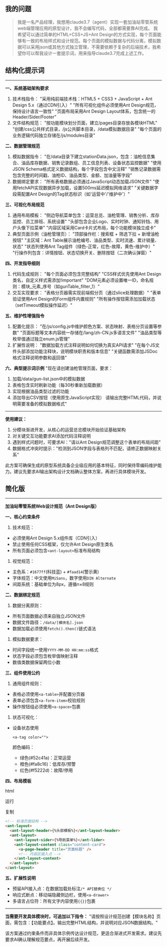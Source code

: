## 我的问题

> 我是一名产品经理，我想用claude3.7（agent）实现一套加油站零管系统web端管理应用的原型设计，我不会编写代码，全部都需要靠AI完成。 我希望可以通过简单的HTML+CSS+JS+Ant Design的方式实现，每个页面能够有一致的布局样式和设计规范。每个页面的模拟数据与代码分离，模拟数据可以采用json或其他方式独立管理，不需要依赖于复杂的后端技术，我希望你可以帮我设计一套提示词，用来指导claude3.7完成上述工作。



## 结构化提示词

------

**一、系统基础架构要求**

1. 技术栈指令：
    "采用纯前端技术栈：HTML5 + CSS3 + JavaScript + Ant Design 5.x（通过CDN引入）"
    "所有可视化组件必须使用Ant Design规范，保持设计语言一致性"
    "页面布局采用Ant Design Layout体系，包含统一的Header/Sider/Footer"
2. 文件结构规范：
    "按功能模块划分页面，建立/pages目录存放各模块HTML"
    "创建/css公共样式目录，/js公共脚本目录，/data模拟数据目录"
    "每个页面的业务逻辑代码独立存储在/js/modules目录"

**二、数据管理规范**

1. 模拟数据指令：
    "在/data目录下建立stationData.json，包含：油枪信息集合、油品库存数据、销售记录数组、员工信息列表、设备状态监控数据"
    "使用JSON Schema格式定义数据结构，每个字段包含中文注释"
    "销售记录数据需包含完整的时间戳、油枪ID、油品类型、金额、加油量等字段"
2. 数据绑定要求：
    "所有表格数据必须通过JavaScript动态加载JSON文件"
    "使用fetchAPI实现数据异步加载，设置500ms延迟模拟网络请求"
    "关键数据字段需配置Ant Design的Tag状态标识（如'运营中'/'维护中'）"

**三、可视化布局规范**

1. 通用布局模板：
    "侧边导航菜单包含：运营总览、油枪管理、销售分析、库存监控、员工排班、系统设置"
    "头部包含企业Logo、实时时钟、通知铃铛、用户头像下拉菜单"
    "内容区域采用Card卡片式布局，每个功能模块独立成卡"
2. 典型页面示例（油枪管理页）：
    "顶部操作栏：搜索框 + 筛选下拉 + 新增油枪按钮"
    "主区域：Ant Table展示油枪编号、油品类型、实时流速、累计销量、状态"
    "状态列使用Ant Tag组件（绿色-正常，红色-故障，黄色-维护中）"
    "行操作列包含：详情按钮、状态切换开关、删除按钮（二次确认弹窗）"

**四、开发指导细则**

1. 代码生成规则：
    "每个页面必须包含完整结构"
    "CSS样式优先使用Ant Design类名，自定义样式需添加!important"
    "DOM元素必须设置唯一ID，命名规则：模块_元素_序号（如gunTable_filter_1）"
2. 交互实现要求：
    "表格分页器需实现前端假分页（通过slice处理数据）"
    "表单验证使用Ant Design的Form组件内置规则"
    "所有操作按钮需添加加载状态（setTimeout模拟操作延迟）"

**五、维护性增强指令**

1. 配置化提示：
    "在/js/config.js中维护颜色方案、状态映射、表格分页设置等参数"
    "页面标题等文本内容统一存储在/lang/zh-CN.js多语言文件"
    "油品类型等枚举值通过独立enum.js管理"
2. 扩展性说明：
    "数据加载方式注释说明如何切换为真实API请求"
    "在每个JS文件头部添加功能注释块，说明模块职责和版本信息"
    "关键函数需添加JSDoc格式注释说明参数和返回值"

**六、典型提示词示例**
 "现在请创建油枪管理页面，要求：

1. 加载/data/gun-list.json中的模拟数据
2. 表格包含实时刷新功能（每30秒重新加载数据）
3. 实现根据油品类型过滤的功能
4. 添加导出CSV按钮（使用原生JavaScript实现）
    请输出完整HTML代码，并说明需要准备的模拟数据格式"

------

**使用建议：**

1. 分模块渐进开发，从核心的运营总览模块开始验证基础架构
2. 对关键交互功能要求AI添加代码注释说明
3. 遇到样式问题时，可要求AI："请以Ant Design规范调整这个表单的布局间距"
4. 数据格式冲突时提示："检测到JSON字段与表格列不匹配，请修正数据映射关系"

此方案可确保生成的原型系统具备企业级应用的基本特征，同时保持零编码维护能力。建议先要求AI输出架构设计文档确认整体方案，再进行具体模块开发。





## 简化版

------

**加油站零管系统Web设计规范（Ant Design版）**

**一、核心约束条件**

1. 技术规范：

- 必须使用Ant Design 5.x组件库（CDN引入）
- 禁止使用任何CSS框架，仅允许Ant Design原生类名
- 所有页面必须包含`<ant-layout>`标准布局结构

1. 视觉规范：

- 主色系：`#1677ff`(科技蓝) + `#faad14`(警示黄)
- 字体规范：中文使用`MiSans`，数字使用`DIN Alternate`
- 间距系统：基础单位为8px，遵循n×8规则

**二、数据绑定规范**

1. 数据分离原则：

- 所有页面数据必须来自独立JSON文件
- 数据文件路径：`/data/[模块名].json`
- 数据加载必须使用`fetch().then()`链式语法

1. 模拟数据要求：

- 时间字段统一使用`YYYY-MM-DD HH:mm:ss`格式
- 状态字段必须包含枚举值映射注释
- 数值类数据保留两位小数

**三、组件使用公约**

1. 通用组件规则：

- 表格必须使用`<a-table>`并配置分页器
- 表单必须包含`<a-form-item>`校验规则
- 操作按钮组必须使用`<a-space>`包裹

1. 状态可视化：

- 设备状态使用

  ```
  <a-tag color="">
  ```

  颜色编码：

  - 绿色(#52c41a)：正常运营
  - 橙色(#fa8c16)：低库存/预警
  - 红色(#f5222d)：故障/停用

**四、布局模板**

html

运行

复制

```html
<!-- 标准页面结构 -->
<ant-layout>
  <ant-layout-header>{%头部模板%}</ant-layout-header>
  <ant-layout>
    <ant-layout-sider>{%导航菜单%}</ant-lider>
    <ant-layout-content class="content-card">
      <a-page-header title="页面标题" />
      <!-- 内容区插入点 -->
    </ant-layout-content>
  </ant-layout>
</ant-layout>
```

**五、扩展性说明**

- 预留API接入点：在数据加载处标注`/* API替换位 */`
- 响应式断点：移动端隐藏侧边栏，使用`<a-drawer>`
- 多语言占位符：所有文字内容使用`{{}}`包裹

------

**当需要开发具体模块时，可追加以下指令：**
 "请按照设计规范创建【模块名称】页面，需包含：【功能要点】。输出完整HTML结构，并说明对应JSON数据结构。"

该方案通过约束条件而非具体示例传达设计规范，更适合渐进式开发需求。建议先要求AI确认理解规范要点，再开展后续开发。
